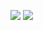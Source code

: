 <a href="https://signin.aws.amazon.com/signin?redirect_uri=https%3A%2F%2Fap-northeast-2.console.aws.amazon.com%2Fconsole%2Fhome%3FhashArgs%3D%2523%26isauthcode%3Dtrue%26region%3Dap-northeast-2%26state%3DhashArgsFromTB_ap-northeast-2_7707b4a21747cf75&client_id=arn%3Aaws%3Asignin%3A%3A%3Aconsole%2Fcanvas&forceMobileApp=0&code_challenge=yGHtqOXTNFcJZlfqPsrh5SpydfInocKgrt1-f8z998g&code_challenge_method=SHA-256" target="_blank"><img src="https://img.shields.io/badge/Amazon-232F3E?style=flat-square&logo=Amazon&logoColor=FF9900"/></a>
<a href="" target="_blank"><img src="https://img.shields.io/badge/MySQL-F2F2F2?style=flat-square&logo=MySQL&logoColor=4479A1"/></a>
